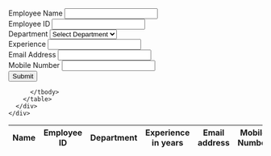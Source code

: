 <div class="min-h-screen bg-zinc-100 p-8">
  <div class="grid grid-cols-1 md:grid-cols-2 gap-8">
    <div class="bg-white p-6 rounded-lg shadow-lg">
      <form id="employeeForm" class="space-y-4">
        <div>
          <label for="employeeName" class="block text-sm font-medium text-zinc-700">Employee Name</label>
          <input type="text" id="employeeName" name="employeeName" required class="mt-1 block w-full border border-zinc-300 rounded-md shadow-sm py-2 px-3 focus:outline-none focus:ring-indigo-500 focus:border-indigo-500"/>
        </div>
        <div>
          <label for="employeeId" class="block text-sm font-medium text-zinc-700">Employee ID</label>
          <input type="text" id="employeeId" name="employeeId" required class="mt-1 block w-full border border-zinc-300 rounded-md shadow-sm py-2 px-3 focus:outline-none focus:ring-indigo-500 focus:border-indigo-500"/>
        </div>
        <div>
          <label for="department" class="block text-sm font-medium text-zinc-700">Department</label>
          <select id="department" name="department" required class="mt-1 block w-full border border-zinc-300 rounded-md shadow-sm py-2 px-3 bg-white focus:outline-none focus:ring-indigo-500 focus:border-indigo-500">
            <option value="">Select Department</option>
            <option value="frontend">Frontend</option>
            <option value="backend">Backend</option>
            <option value="ops">Ops</option>
            <option value="hr">HR</option>
            <option value="ia">IA</option>
          </select>
        </div>
        <div>
          <label for="experience" class="block text-sm font-medium text-zinc-700">Experience</label>
          <input type="number" id="experience" name="experience" required class="mt-1 block w-full border border-zinc-300 rounded-md shadow-sm py-2 px-3 focus:outline-none focus:ring-indigo-500 focus:border-indigo-500"/>
        </div>
        <div>
          <label for="email" class="block text-sm font-medium text-zinc-700">Email Address</label>
          <input type="email" id="email" name="email" required class="mt-1 block w-full border border-zinc-300 rounded-md shadow-sm py-2 px-3 focus:outline-none focus:ring-indigo-500 focus:border-indigo-500"/>
        </div>
        <div>
          <label for="mobileNumber" class="block text-sm font-medium text-zinc-700">Mobile Number</label>
          <input type="tel" id="mobileNumber" name="mobileNumber" required class="mt-1 block w-full border border-zinc-300 rounded-md shadow-sm py-2 px-3 focus:outline-none focus:ring-indigo-500 focus:border-indigo-500"/>
        </div>
        <button type="submit" class="w-full bg-blue-500 text-white py-2 px-4 rounded-md hover:bg-blue-600">Submit</button>
      </form>
    </div>
    <div class="bg-white p-6 rounded-lg shadow-lg">
      <div class="overflow-x-auto">
        <table id="employeeTable" class="min-w-full divide-y divide-zinc-200">
          <thead class="bg-zinc-50">
            <tr>
              <th class="px-6 py-3 text-left text-xs font-medium text-zinc-500 uppercase tracking-wider">Name</th>
              <th class="px-6 py-3 text-left text-xs font-medium text-zinc-500 uppercase tracking-wider">Employee ID</th>
              <th class="px-6 py-3 text-left text-xs font-medium text-zinc-500 uppercase tracking-wider">Department</th>
              <th class="px-6 py-3 text-left text-xs font-medium text-zinc-500 uppercase tracking-wider">Experience in years</th>
              <th class="px-6 py-3 text-left text-xs font-medium text-zinc-500 uppercase tracking-wider">Email address</th>
              <th class="px-6 py-3 text-left text-xs font-medium text-zinc-500 uppercase tracking-wider">Mobile Number</th>
              <th class="px-6 py-3 text-left text-xs font-medium text-zinc-500 uppercase tracking-wider">Role</th>
              <th class="px-6 py-3 text-left text-xs font-medium text-zinc-500 uppercase tracking-wider">Delete</th>
            </tr>
          </thead>
          <tbody id="employeeList" class="bg-white divide-y divide-zinc-200">
            
          </tbody>
        </table>
      </div>
    </div>
  </div>
</div>
<script>
  const employeeForm = document.getElementById('employeeForm');
  const employeeList = document.getElementById('employeeList');

employeeForm.addEventListener('submit', function(event) {
event.preventDefault();
const formData = new FormData(event.target);
const employeeData = Object.fromEntries(formData.entries());
const row = document.createElement('tr');

    Object.values(employeeData).forEach(value => {
      const cell = document.createElement('td');
      cell.textContent = value;
      cell.className = 'px-6 py-4 whitespace-nowrap';
      row.appendChild(cell);
    });

    const deleteCell = document.createElement('td');
    const deleteButton = document.createElement('button');
    deleteButton.textContent = 'Delete';
    deleteButton.className = 'text-red-600 hover:text-red-900';
    deleteButton.onclick = function() {
      row.remove();
    };
    deleteCell.appendChild(deleteButton);
    row.appendChild(deleteCell);

    employeeList.appendChild(row);
    employeeForm.reset();

});
</script>
